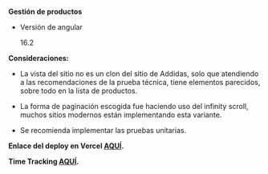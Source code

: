**Gestión de productos**

- Versión de angular

  16.2 

**Consideraciones:**

- La vista del sitio no es un clon del sitio de Addidas, solo que atendiendo a las recomendaciones de la prueba técnica, tiene elementos parecidos, sobre todo en la lista de productos.

- La forma de paginación escogida fue haciendo uso del infinity scroll, muchos sitios modernos están implementando esta variante.

- Se recomienda implementar las pruebas unitarias.


**Enlace del deploy en Vercel [AQUÍ](https://angular-list-product.vercel.app/ "Title").**

**Time Tracking [AQUÍ](https://app.clockify.me/shared/6627a43f6a8a53365da3406e "Title").**








